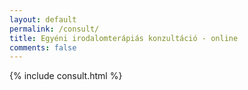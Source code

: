 ```yaml
---
layout: default
permalink: /consult/
title: Egyéni irodalomterápiás konzultáció - online
comments: false
---
```


{% include consult.html %}